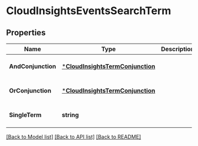 # CloudInsightsEventsSearchTerm

## Properties
Name | Type | Description | Notes
------------ | ------------- | ------------- | -------------
**AndConjunction** | [***CloudInsightsTermConjunction**](cloud-insights-term-conjunction.md) |  | [optional] [default to null]
**OrConjunction** | [***CloudInsightsTermConjunction**](cloud-insights-term-conjunction.md) |  | [optional] [default to null]
**SingleTerm** | **string** |  | [optional] [default to null]

[[Back to Model list]](../README.md#documentation-for-models) [[Back to API list]](../README.md#documentation-for-api-endpoints) [[Back to README]](../README.md)


